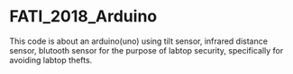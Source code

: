 # FATI_2018_Arduino
This code is about an arduino(uno) using tilt sensor, infrared distance sensor, blutooth sensor for the purpose of labtop security, specifically for avoiding labtop thefts.
